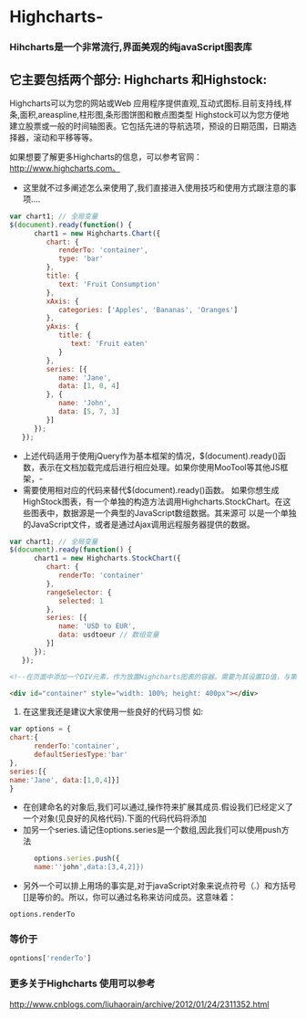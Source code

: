 # Highcharts-
### Hihcharts是一个非常流行,界面美观的纯javaScript图表库
## 它主要包括两个部分: Highcharts 和Highstock: 
Highcharts可以为您的网站或Web 应用程序提供直观,互动式图标.目前支持线,样条,面积,areaspline,柱形图,条形图饼图和散点图类型 
Highstock可以为您方便地建立股票或一般的时间轴图表。它包括先进的导航选项，预设的日期范围，日期选择器，滚动和平移等等。

如果想要了解更多Highcharts的信息，可以参考官网：http://www.highcharts.com。

-  这里就不过多阐述怎么来使用了,我们直接进入使用技巧和使用方式跟注意的事项.... 
```javascript
var chart1; // 全局变量
$(document).ready(function() {
      chart1 = new Highcharts.Chart({
         chart: {
            renderTo: 'container',
            type: 'bar'
         },
         title: {
            text: 'Fruit Consumption'
         },
         xAxis: {
            categories: ['Apples', 'Bananas', 'Oranges']
         },
         yAxis: {
            title: {
               text: 'Fruit eaten'
            }
         },
         series: [{
            name: 'Jane',
            data: [1, 0, 4]
         }, {
            name: 'John',
            data: [5, 7, 3]
         }]
      });
   });
```
- 上述代码适用于使用jQuery作为基本框架的情况，$(document).ready()函数，表示在文档加载完成后进行相应处理。如果你使用MooTool等其他JS框架，-  
- 需要使用相对应的代码来替代$(document).ready()函数。
  如果你想生成HighStock图表，有一个单独的构造方法调用Highcharts.StockChart。在这些图表中，数据源是一个典型的JavaScript数组数据。其来源可 
以是一个单独的JavaScript文件，或者是通过Ajax调用远程服务器提供的数据。
```javascript
var chart1; // 全局变量
$(document).ready(function() {
      chart1 = new Highcharts.StockChart({
         chart: {
            renderTo: 'container'
         },
         rangeSelector: {
            selected: 1
         },
         series: [{
            name: 'USD to EUR',
            data: usdtoeur // 数组变量
         }]
      });
   });
```
```HTML
<!--在页面中添加一个DIV元素，作为放置Highcharts图表的容器。需要为其设置ID值，与第2步rendTo参数绑定。设置的宽度和高度将作为Highcharts图表的宽度和高度。-->

<div id="container" style="width: 100%; height: 400px"></div>
```


 1. 在这里我还是建议大家使用一些良好的代码习惯   如: 
  
  ```javascript
  var options = {
  chart:{
        renderTo:'container',
        defaultSeriesType:'bar'
  },
  series:[{
  name:'Jane', data:[1,0,4]}]
  }
  ```
-  在创建命名的对象后,我们可以通过,操作符来扩展其成员.假设我们已经定义了一个对象(见良好的风格代码).下面的代码代码将添加 
-  加另一个series.请记住options.series是一个数组,因此我们可以使用push方法
```javascript
      options.series.push({
      name:''john',data:[3,4,2]})
```
- 另外一个可以排上用场的事实是,对于javaScript对象来说点符号（.）和方括号[]是等价的。所以，你可以通过名称来访问成员。这意味着：
```javascirpt
options.renderTo
```
### 等价于
```javascript
opntions['renderTo']
```
###  更多关于Highcharts 使用可以参考
http://www.cnblogs.com/liuhaorain/archive/2012/01/24/2311352.html

